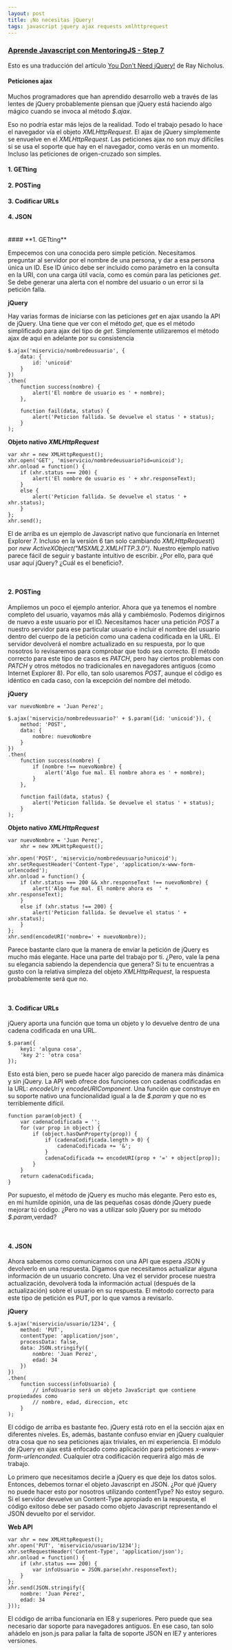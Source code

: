 ```yaml
---
layout: post
title: ¡No necesitas jQuery! 
tags: javascript jquery ajax requests xmlhttprequest
---
```

### **[Aprende Javascript con MentoringJS - Step 7](http://MentoringJS.com)**
Esto es una traducción del artículo [You Don't Need jQuery!](https://blog.garstasio.com/you-dont-need-jquery/about/) de Ray Nicholus.


#### **Peticiones ajax**

Muchos programadores que han aprendido desarrollo web a través de las lentes de jQuery probablemente piensan que jQuery está haciendo algo mágico cuando se invoca al método _$.ajax_.

Eso no podría estar más lejos de la realidad. Todo el trabajo pesado lo hace el navegador vía el objeto _XMLHttpRequest_. El ajax de jQuery simplemente se envuelve en el _XMLHttpRequest_. Las peticiones ajax no son muy difíciles si se usa el soporte que hay en el navegador, como verás en un momento. Incluso las peticiones de origen-cruzado son simples.

#### **1. GETting**
#### **2. POSTing**
#### **3. Codificar URLs**
#### **4. JSON**


<br>
#### **1. GETting**


Empecemos con una conocida pero simple petición. Necesitamos preguntar al servidor por el nombre de una persona, y dar a esa persona única un ID. Ese ID único debe ser incluido como parámetro en la consulta en la URI, con una carga útil vacía, como es común para las peticiones _get_. Se debe generar una alerta con el nombre del usuario o un error si la petición falla.

**jQuery**

Hay varias formas de iniciarse con las peticiones _get_ en ajax usando la API de jQuery. Una tiene que ver con el método _get_, que es el método simplificado para ajax del tipo de _get_. Simplemente utilizaremos el método ajax de aquí en adelante por su consistencia
```
$.ajax('miservicio/nombredeusuario', {
    data: {
        id: 'unicoid'
    }
})
.then(
    function success(nombre) {
        alert('El nombre de usuario es ' + nombre);
    },

    function fail(data, status) {
        alert('Peticion fallida. Se devuelve el status ' + status);
    }
);

```


**Objeto nativo _XMLHttpRequest_**
```
var xhr = new XMLHttpRequest();
xhr.open('GET', 'miservicio/nombredeusuario?id=unicoid');
xhr.onload = function() {
    if (xhr.status === 200) {
        alert('El nombre de usuario es ' + xhr.responseText);
    }
    else {
        alert('Peticion fallida. Se devuelve el status ' + xhr.status);
    }
};
xhr.send();

```

El de arriba es un ejemplo de Javascript nativo que funcionaría en Internet Explorer 7. Incluso en la versión 6 tan solo cambiando _XMLHttpRequest_() por _new ActiveXObject("MSXML2.XMLHTTP.3.0")_. Nuestro ejemplo nativo parece fácil de seguir y bastante intuitivo de escribir. ¿Por ello, para qué usar aquí jQuery? ¿Cuál es el beneficio?.

<br>


#### **2. POSTing**


Ampliemos un poco el ejemplo anterior. Ahora que ya tenemos el nombre completo del usuario, vayamos más allá y cambiémoslo. Podemos dirigirnos de nuevo a este usuario por el ID. Necesitamos hacer una petición _POST_ a nuestro servidor para ese particular usuario e incluir el nombre del usuario dentro del cuerpo de la petición como una cadena codificada en la URL. El servidor devolverá el nombre actualizado en su respuesta, por lo que nosotros  lo revisaremos para comprobar que todo sea correcto.
El método correcto para este tipo de casos es _PATCH_, pero hay ciertos problemas con _PATCH_ y otros métodos no tradicionales en navegadores antiguos (como Internet Explorer 8). Por ello, tan solo usaremos _POST_, aunque el código es idéntico en cada caso, con la excepción del nombre del método.


**jQuery**
```
var nuevoNombre = 'Juan Perez';

$.ajax('miservicio/nombredeusuario?' + $.param({id: 'unicoid'}), {
    method: 'POST',
    data: {
        nombre: nuevoNombre
    }
})
.then(
    function success(nombre) {
        if (nombre !== nuevoNombre) {
            alert('Algo fue mal. El nombre ahora es ' + nombre);
        }
    },

    function fail(data, status) {
        alert('Peticion fallida. Se devuelve el status ' + status);
    }
);

```

**Objeto nativo _XMLHttpRequest_**
```
var nuevoNombre = 'Juan Perez',
    xhr = new XMLHttpRequest();

xhr.open('POST', 'miservicio/nombredeusuario?unicoid');
xhr.setRequestHeader('Content-Type', 'application/x-www-form-urlencoded');
xhr.onload = function() {
    if (xhr.status === 200 && xhr.responseText !== nuevoNombre) {
        alert('Algo fue mal. El nombre ahora es  ' + xhr.responseText);
    }
    else if (xhr.status !== 200) {
        alert('Peticion fallida. Se devuelve el status ' + xhr.status);
    }
};
xhr.send(encodeURI('nombre=' + nuevoNombre));
```


Parece bastante claro que la manera de enviar la petición de jQuery es mucho más elegante. Hace una parte del trabajo por ti. ¿Pero, vale la pena su elegancia sabiendo la dependencia que genera? Si tu te encuentras a gusto con la relativa simpleza del objeto _XMLHttpRequest_, la respuesta probablemente será que no.


<br>


#### **3. Codificar URLs**

jQuery aporta una función que toma un objeto y lo devuelve dentro de una cadena codificada en una  URL.
```
$.param({
    key1: 'alguna cosa',
    'key 2': 'otra cosa'
});
```

Esto está bien, pero se puede hacer algo parecido de manera más dinámica y sin jQuery.
La API web ofrece dos funciones con cadenas codificadas en la URL: _encodeUri_ y _encodeURIComponent_. Una función que construye en su soporte nativo una funcionalidad igual a la de _$.param_ y que no es terriblemente difícil.
```
function param(object) {
    var cadenaCodificada = '';
    for (var prop in object) {
        if (object.hasOwnProperty(prop)) {
            if (cadenaCodificada.length > 0) {
                cadenaCodificada += '&';
            }
            cadenaCodificada += encodeURI(prop + '=' + object[prop]);
        }
    }
    return cadenaCodificada;
}
```

Por supuesto, el método de jQuery es mucho más elegante. Pero esto es, en mi humilde opinión, una de las pequeñas cosas dónde jQuery puede mejorar tú código. ¿Pero no vas a utilizar solo jQuery por su método _$.param_,verdad?

<br>


#### **4. JSON**

Ahora sabemos como comunicarnos con una API que espera JSON y devolverlo en una respuesta. Digamos que necesitamos actualizar alguna información de un usuario concreto. Una vez el servidor procese nuestra actualización, devolverá toda la información actual (después de la actualización) sobre el usuario en su respuesta. El método correcto para este tipo de petición es PUT, por lo que vamos a revisarlo.

**jQuery**
```
$.ajax('miservicio/usuario/1234', {
    method: 'PUT',
    contentType: 'application/json',
    processData: false,
    data: JSON.stringify({
        nombre: 'Juan Perez',
        edad: 34
    })
})
.then(
    function success(infoUsuario) {
        // infoUsuario será un objeto JavaScript que contiene propiedades como
        // nombre, edad, direccion, etc
    }
);
```


El código de arriba es bastante feo. jQuery está roto en el la sección ajax en diferentes niveles. Es, además, bastante confuso enviar en jQuery cualquier otra cosa que no sea peticiones ajax triviales, en mi experiencia. El módulo de jQuery en ajax está enfocado como aplicación para peticiones _x-www-form-urlenconded_. Cualquier otra codificación requerirá algo más de trabajo.

Lo primero que necesitamos decirle a jQuery es que deje los datos solos. Entonces, debemos tornar el objeto Javascript en JSON. ¿Por qué jQuery no puede hacer esto por nosotros utilizando contentType? No estoy seguro.
Si el servidor devuelve un Content-Type apropiado en la respuesta, el código exitoso debe ser pasado como objeto Javascript representando el JSON devuelto por el servidor.

**Web API**
```
var xhr = new XMLHttpRequest();
xhr.open('PUT', 'miservicio/usuario/1234');
xhr.setRequestHeader('Content-Type', 'application/json');
xhr.onload = function() {
    if (xhr.status === 200) {
        var infoUsuario = JSON.parse(xhr.responseText);
    }
};
xhr.send(JSON.stringify({
    nombre: 'Juan Perez',
    edad: 34
}));
```

El código de arriba funcionaría en IE8 y superiores. Pero puede que sea necesario dar soporte para navegadores antiguos. En ese caso, tan solo añádelo en json.js para paliar la falta de soporte JSON en IE7 y anteriores versiones.

<br>
